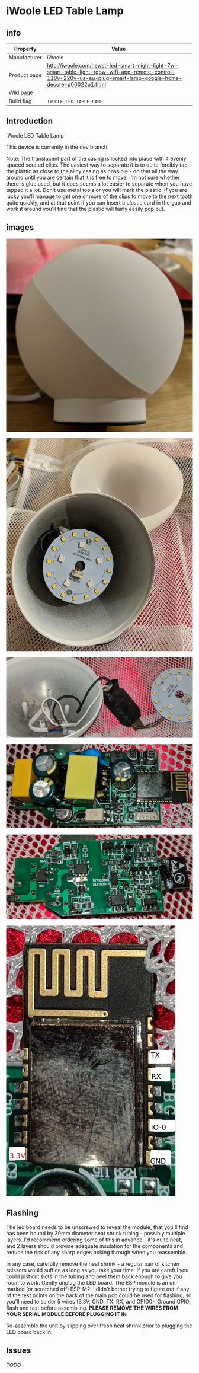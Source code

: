 # iWoole LED Table Lamp

## info
|Property|Value|
|---|---|
|Manufacturer|iWoole|
|Product page|http://iwoole.com/newst-led-smart-night-light-7w-smart-table-light-rgbw-wifi-app-remote-control-110v-220v-us-eu-plug-smart-lamp-google-home-decore-p00022p1.html|
|Wiki page||
|Build flag|`IWOOLE_LED_TABLE_LAMP`|

## Introduction

iWoole LED Table Lamp

This device is currently in the dev branch.

Note: The translucent part of the casing is locked into place with 4 evenly spaced serated clips. The easiest way to separate it is to quite forcibly tap the plastic as close to the alloy casing as possible - do that all the way around until you are certain that it is free to move. I'm not sure whether there is glue used, but it does seems a lot easier to separate when you have tapped it a lot. Don't use metal tools or you will mark the plastic. If you are lucky you'll manage to get one or more of the clips to move to the next tooth quite quickly, and at that point if you can insert a plastic card in the gap and work it around you'll find that the plastic will fairly easily pop out.

## images
![](https://github.com/xoseperez/espurna/blob/dev/images/devices/iWoole-led-desk-lamp.jpg)

![](https://github.com/xoseperez/espurna/blob/dev/images/devices/iWoole-led-desk-lamp-open1.jpg)

![](https://github.com/xoseperez/espurna/blob/dev/images/devices/iWoole-led-desk-lamp-open2.jpg)

![](https://github.com/xoseperez/espurna/blob/dev/images/devices/iWoole-led-desk-lamp-module-front.jpg)

![](https://github.com/xoseperez/espurna/blob/dev/images/devices/iWoole-led-desk-lamp-module-rear.jpg)

![](https://github.com/xoseperez/espurna/blob/dev/images/devices/iWoole-led-desk-lamp-module-esp-m2.jpg)



## Flashing

The led board needs to be unscrewed to reveal the module, that you'll find has been bound by 30mm diameter heat shrink tubing - possibly multiple layers. I'd recommend ordering some of this in advance - it's quite neat, and 2 layers should provide adequate insulation for the components and reduce the rick of any sharp edges poking through when you reassemble.

In any case, carefully remove the heat shrink - a regular pair of kitchen scissors would suffice as long as you take your time. If you are careful you could just cut slots in the tubing and peel them back enough to give you room to work. Gently unplug the LED board. The ESP module is an un-marked (or scratched off) ESP-M2. I didn't bother trying to figure out if any of the test points on the back of the main pcb could be used for flashing, so you'll need to solder 5 wires (3.3V, GND, TX, RX, and GPIO0). Ground GPIO, flash and test before assembling. **PLEASE REMOVE THE WIRES FROM YOUR SERIAL MODULE BEFORE PLUGGING IT IN**

Re-assemble the unit by slipping over fresh heat shrink prior to plugging the LED board back in.

## Issues

*TODO*